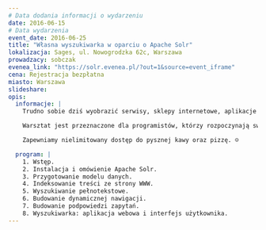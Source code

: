 ```yaml
---
# Data dodania informacji o wydarzeniu
date: 2016-06-15
# Data wydarzenia
event_date: 2016-06-25
title: "Własna wyszukiwarka w oparciu o Apache Solr"
lokalizacja: Sages, ul. Nowogrodzka 62c, Warszawa
prowadzacy: sobczak
evenea_link: "https://solr.evenea.pl/?out=1&source=event_iframe"
cena: Rejestracja bezpłatna
miasto: Warszawa
slideshare:
opis:
  informacje: |
    Trudno sobie dziś wyobrazić serwisy, sklepy internetowe, aplikacje mobilne, czy korporacyjne, wewnętrzne narzędzia bez wyszukiwarek pełnotekstowych. Szybki i skuteczny dostęp do informacji to podstawa w dzisiejszym świecie i biznesie. Celem warsztatu jest zapoznanie się z podstawami budowania aplikacji wyszukującej na bazie popularnego silnika Apache Solr. Wynikiem jednodniowego kursu będzie prosta wyszukiwarka umożliwiająca pełnotekstowe wyszukiwanie w języku polskim, wyposażona w takie funkcjonalności jak dynamiczna nawigacja, czy podpowiedzi.

    Warsztat jest przeznaczone dla programistów, którzy rozpoczynają swoją przygodę z wyszukiwaniem. Jedynym wymaganiem jest zainstalowana najnowsza wersja Javy.

    Zapewniamy nielimitowany dostęp do pysznej kawy oraz pizzę. ☺

  program: |
    1. Wstęp.
    2. Instalacja i omówienie Apache Solr.
    3. Przygotowanie modelu danych.
    4. Indeksowanie treści ze strony WWW.
    5. Wyszukiwanie pełnotekstowe.
    6. Budowanie dynamicznej nawigacji.
    7. Budowanie podpowiedzi zapytań.
    8. Wyszukiwarka: aplikacja webowa i interfejs użytkownika.
---
```

